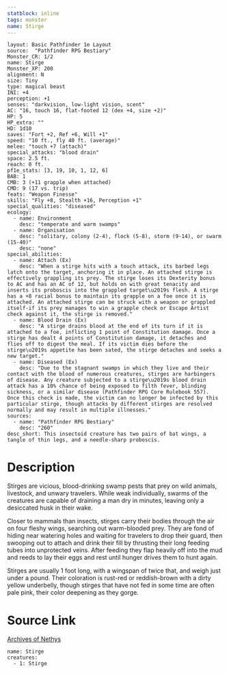 ```yaml
---
statblock: inline
tags: monster
name: Stirge
---
```

```statblock
layout: Basic Pathfinder 1e Layout
source:  "Pathfinder RPG Bestiary"
Monster_CR: 1/2
name: Stirge
Monster_XP: 200
alignment: N
size: Tiny
type: magical beast
INI: +4
perception: +1
senses: "darkvision, low-light vision, scent"
AC: "16, touch 16, flat-footed 12 (dex +4, size +2)"
HP: 5
HP_extra: ""
HD: 1d10
saves: "Fort +2, Ref +6, Will +1"
speed: "10 ft., fly 40 ft. (average)"
melee: "touch +7 (attach)"
special_attacks: "blood drain"
space: 2.5 ft.
reach: 0 ft.
pf1e_stats: [3, 19, 10, 1, 12, 6]
BAB: 1
CMB: 3 (+11 grapple when attached)
CMD: 9 (17 vs. trip)
feats: "Weapon Finesse"
skills: "Fly +8, Stealth +16, Perception +1"
special_qualities: "diseased"
ecology:
  - name: Environment
    desc: "temperate and warm swamps"
  - name: Organisation
    desc: "solitary, colony (2-4), flock (5-8), storm (9-14), or swarm (15-40)"
    desc: "none"
special_abilities:
  - name: Attach (Ex)
    desc: "When a stirge hits with a touch attack, its barbed legs latch onto the target, anchoring it in place. An attached stirge is effectively grappling its prey. The stirge loses its Dexterity bonus to AC and has an AC of 12, but holds on with great tenacity and inserts its proboscis into the grappled target\u2019s flesh. A stirge has a +8 racial bonus to maintain its grapple on a foe once it is attached. An attached stirge can be struck with a weapon or grappled itself-if its prey manages to win a grapple check or Escape Artist check against it, the stirge is removed."
  - name: Blood Drain (Ex)
    desc: "A stirge drains blood at the end of its turn if it is attached to a foe, inflicting 1 point of Constitution damage. Once a stirge has dealt 4 points of Constitution damage, it detaches and flies off to digest the meal. If its victim dies before the stirge\u2019s appetite has been sated, the stirge detaches and seeks a new target."
  - name: Diseased (Ex)
    desc: "Due to the stagnant swamps in which they live and their contact with the blood of numerous creatures, stirges are harbingers of disease. Any creature subjected to a stirge\u2019s blood drain attack has a 10% chance of being exposed to filth fever, blinding sickness, or a similar disease (Pathfinder RPG Core Rulebook 557). Once this check is made, the victim can no longer be infected by this particular stirge, though attacks by different stirges are resolved normally and may result in multiple illnesses."
sources:
  - name: "Pathfinder RPG Bestiary"
    desc: "260"
desc_short: This insectoid creature has two pairs of bat wings, a tangle of thin legs, and a needle-sharp proboscis.
```
# Description
Stirges are vicious, blood-drinking swamp pests that prey on wild animals, livestock, and unwary travelers. While weak individually, swarms of the creatures are capable of draining a man dry in minutes, leaving only a desiccated husk in their wake.

Closer to mammals than insects, stirges carry their bodies through the air on four fleshy wings, searching out warm-blooded prey. They are fond of hiding near watering holes and waiting for travelers to drop their guard, then swooping out to attach and drink their fill by thrusting their long feeding tubes into unprotected veins. After feeding they flap heavily off into the mud and reeds to lay their eggs and rest until hunger drives them to hunt again.

Stirges are usually 1 foot long, with a wingspan of twice that, and weigh just under a pound. Their coloration is rust-red or reddish-brown with a dirty yellow underbelly, though stirges that have not fed in some time are often pale pink, their color deepening as they gorge.
# Source Link
[Archives of Nethys](https://aonprd.com/MonsterDisplay.aspx?ItemName=Stirge)
```encounter-table
name: Stirge
creatures:
  - 1: Stirge
```

